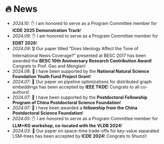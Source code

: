 # 🔥 News
- *2024.10*: ✋ I am honored to serve as a Program Committee member for **ICDE 2025 Demonstration Track**!
- *2024.09*: ✋ I am honored to serve as a Program Committee member for **EDBT 2026**!
- *2024.09*: 🎖️ Our paper titled “Does Ideology Affect the Tone of International News Coverage?” presented at BESC 2017 has been awarded the **BESC 10th Anniversary Research Contribution Award**! Congrats to Prof. Gao and Menglan!
- *2024.08*: 🎯 I have been supported by the **National Natural Science Foundation Youth Fund Project Grant**!
- *2024.07*: 🎉 Our paper on pipeline optimizations for distributed graph embeddings has been accepted by **IEEE TKDE**! Congrats to all co-authors!
- *2024.07*: 🎯 I have been supported by the **Postdoctoral Fellowship Program of China Postdoctoral Science Foundation**!
- *2024.07*: 🎯 I have been awarded a **fellowship from the China Postdoctoral Science Foundation**!
- *2024.05*: ✋ I am honored to serve as a Program Committee member for **LLM+KG workshop, co-located with the VLDB 2024**!
- *2024.03*: 🎉 Our paper on space-time trade-offs for key-value separated LSM-trees has been accepted by **ICDE 2024**! Congrats to Shunzi!
